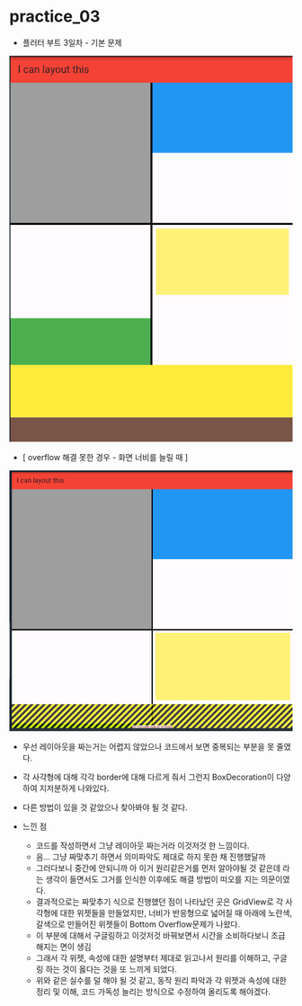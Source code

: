 # practice_03

- 플러터 부트 3일차 - 기본 문제

![image-20240125004803550](README.assets/image-20240125004803550.png)

- [ overflow 해결 못한 경우 - 화면 너비를 늘릴 때 ]

![image-20240125004841611](README.assets/image-20240125004841611.png)



- 우선 레이아웃을 짜는거는 어렵지 않았으나 코드에서 보면 중복되는 부분을 못 줄였다.
- 각 사각형에 대해  각각 border에 대해 다르게 줘서 그런지 BoxDecoration이 다양하여 지저분하게 나와있다.
- 다른 방법이 있을 것 같았으나 찾아봐야 될 것 같다. 



- 느낀 점 
  - 코드를 작성하면서 그냥 레이아웃 짜는거라 이것저것 한 느낌이다.
  - 음... 그냥 짜맞추기 하면서 의미파악도 제대로 하지 못한 채 진행했달까 
  - 그러다보니 중간에 안되니까 아 이거 원리같은거를 먼저 알아야될 것 같은데 라는 생각이 들면서도 그거를 인식한 이후에도 해결 방법이 떠오를 지는 의문이였다.
  - 결과적으로는 짜맞추기 식으로 진행했던 점이 나타났던 곳은 GridView로 각 사각형에 대한 위젯들을 만들었지만, 너비가 반응형으로 넓어질 때 아래에 노란색, 갈색으로 만들어진 위젯들이 Bottom Overflow문제가 나왔다.
  - 이 부분에 대해서 구글링하고 이것저것 바꿔보면서 시간을 소비하다보니 조급해지는 면이 생김
  - 그래서 각 위젯, 속성에 대한 설명부터 제대로 읽고나서 원리를 이해하고, 구글링 하는 것이 옳다는 것을 또 느끼게 되었다.
  - 위와 같은 실수를 덜 해야 될 것 같고, 동작 원리 파악과 각 위젯과 속성에 대한 정리 및 이해, 코드 가독성 늘리는 방식으로 수정하여 올리도록 해야겠다.